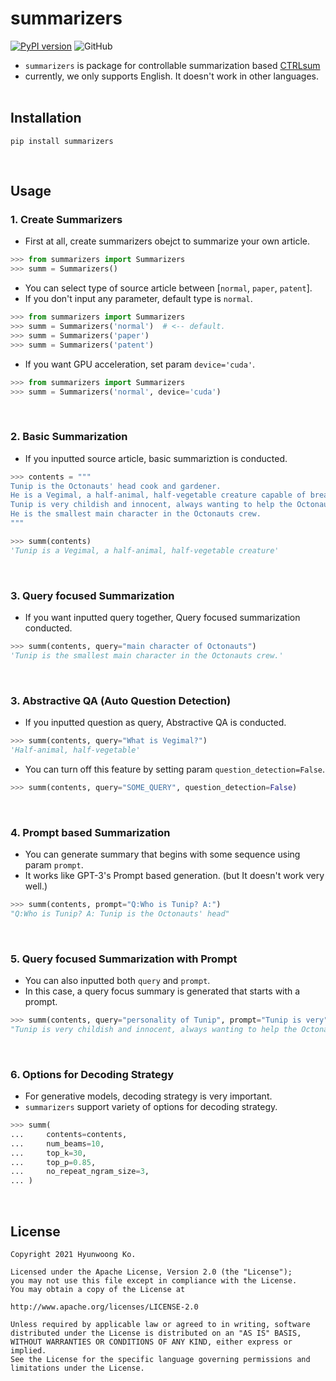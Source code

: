 # summarizers
[![PyPI version](https://badge.fury.io/py/summarizers.svg)](https://badge.fury.io/py/summarizers)
![GitHub](https://img.shields.io/github/license/summarizers/summarizers)
- `summarizers` is package for controllable summarization based [CTRLsum](https://github.com/salesforce/ctrl-sum)
- currently, we only supports English. It doesn't work in other languages.
<br><br>
  
## Installation
```console
pip install summarizers
```
<br>

## Usage
### 1. Create Summarizers
- First at all, create summarizers obejct to summarize your own article.
```python
>>> from summarizers import Summarizers
>>> summ = Summarizers()
```
- You can select type of source article between [`normal`, `paper`, `patent`].
- If you don't input any parameter, default type is `normal`.
```python
>>> from summarizers import Summarizers
>>> summ = Summarizers('normal')  # <-- default.
>>> summ = Summarizers('paper')
>>> summ = Summarizers('patent')
```
- If you want GPU acceleration, set param `device='cuda'`.
```python
>>> from summarizers import Summarizers
>>> summ = Summarizers('normal', device='cuda')
```
<br>

### 2. Basic Summarization
- If you inputted source article, basic summariztion is conducted.
```python
>>> contents = """
Tunip is the Octonauts' head cook and gardener. 
He is a Vegimal, a half-animal, half-vegetable creature capable of breathing on land as well as underwater. 
Tunip is very childish and innocent, always wanting to help the Octonauts in any way he can. 
He is the smallest main character in the Octonauts crew.
"""
```
```python
>>> summ(contents)
'Tunip is a Vegimal, a half-animal, half-vegetable creature'
```
<br>

### 3. Query focused Summarization
- If you want inputted query together, Query focused summarization conducted.
```python
>>> summ(contents, query="main character of Octonauts")
'Tunip is the smallest main character in the Octonauts crew.'
```
<br>

### 3. Abstractive QA (Auto Question Detection)
- If you inputted question as query, Abstractive QA is conducted.
```python
>>> summ(contents, query="What is Vegimal?")
'Half-animal, half-vegetable'
```
- You can turn off this feature by setting param `question_detection=False`.
```python
>>> summ(contents, query="SOME_QUERY", question_detection=False)
```
<br>

### 4. Prompt based Summarization
- You can generate summary that begins with some sequence using param `prompt`.
- It works like GPT-3's Prompt based generation. (but It doesn't work very well.)
```python
>>> summ(contents, prompt="Q:Who is Tunip? A:")
"Q:Who is Tunip? A: Tunip is the Octonauts' head"
```
<br>

### 5. Query focused Summarization with Prompt
- You can also inputted both `query` and `prompt`.
- In this case, a query focus summary is generated that starts with a prompt.
```python
>>> summ(contents, query="personality of Tunip", prompt="Tunip is very")
"Tunip is very childish and innocent, always wanting to help the Octonauts."
```
<br>

### 6. Options for Decoding Strategy
- For generative models, decoding strategy is very important.
- `summarizers` support variety of options for decoding strategy.
```python
>>> summ(
...     contents=contents,
...     num_beams=10,
...     top_k=30,
...     top_p=0.85,
...     no_repeat_ngram_size=3,                  
... )

```
<br>

## License

```
Copyright 2021 Hyunwoong Ko.

Licensed under the Apache License, Version 2.0 (the "License");
you may not use this file except in compliance with the License.
You may obtain a copy of the License at

http://www.apache.org/licenses/LICENSE-2.0

Unless required by applicable law or agreed to in writing, software
distributed under the License is distributed on an "AS IS" BASIS,
WITHOUT WARRANTIES OR CONDITIONS OF ANY KIND, either express or implied.
See the License for the specific language governing permissions and
limitations under the License.
```

